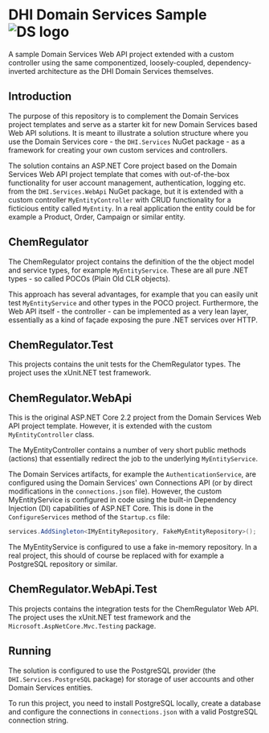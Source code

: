 # DHI Domain Services Sample ![DS logo](http://www.mikepoweredbydhi.com/upload/nuget-icons/domain-services-icon32x32.png)
A sample Domain Services Web API project extended with a custom controller using the same componentized, loosely-coupled, dependency-inverted architecture as the DHI Domain Services themselves.

## Introduction

The purpose of this repository is to complement the Domain Services project templates and serve as a starter kit for new Domain Services based Web API solutions. It is meant to illustrate a solution structure where you use the Domain Services core - the `DHI.Services` NuGet package - as a framework for creating your own custom services and controllers. 

The solution contains an ASP.NET Core project based on the Domain Services Web API project template that comes with out-of-the-box functionality for user account management, authentication, logging etc. from the `DHI.Services.WebApi` NuGet package, but it is extended with a custom controller `MyEntityController` with CRUD functionality for a ficticious entity called `MyEntity`. In a real application the entity could be for example a Product, Order, Campaign or similar entity.

## ChemRegulator
The ChemRegulator project contains the definition of the the object model and service types, for example `MyEntityService`. These are all pure .NET types - so called POCOs (Plain Old CLR objects).

This approach has several advantages, for example that you can easily unit test `MyEntityService` and other types in the POCO project. Furthermore, the Web API itself - the controller - can be implemented as a very lean layer, essentially as a kind of façade exposing the pure .NET services over HTTP.

## ChemRegulator.Test

This projects contains the unit tests for the ChemRegulator types. The project uses the xUnit.NET test framework.

## ChemRegulator.WebApi

This is the original ASP.NET Core 2.2 project from the Domain Services Web API project template. However, it is extended with the custom `MyEntityController` class.

The MyEntityController contains a number of very short public methods (actions) that essentially redirect the job to the underlying `MyEntityService`.

The Domain Services artifacts, for example the `AuthenticationService`, are configured using the Domain Services' own Connections API (or by direct modifications in the `connections.json` file). However, the custom MyEntityService is configured in code using the built-in Dependency Injection (DI) capabilities of ASP.NET Core. This is done in the `ConfigureServices` method of the `Startup.cs` file: 

```c#
services.AddSingleton<IMyEntityRepository, FakeMyEntityRepository>();
```
The MyEntityService is configured to use a fake in-memory repository. In a real project, this should of course be replaced with for example a PostgreSQL repository or similar.

## ChemRegulator.WebApi.Test

This projects contains the integration tests for the ChemRegulator Web API. The project uses the xUnit.NET test framework and the `Microsoft.AspNetCore.Mvc.Testing` package.

## Running

The solution is configured to use the PostgreSQL provider (the `DHI.Services.PostgreSQL` package) for storage of user accounts and other Domain Services entities.

To run this project, you need to install PostgreSQL locally, create a database and configure the connections in `connections.json` with a valid PostgreSQL connection string.
